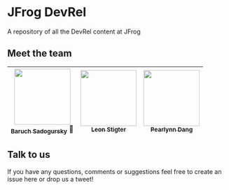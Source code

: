 # JFrog DevRel

A repository of all the DevRel content at JFrog

## Meet the team

<center>

| [<img src="https://avatars3.githubusercontent.com/u/247332?s=400&v=4" width="128px;"/><br /><sub><b>Baruch Sadogursky</b></sub>](https://twitter.com/jbaruch) :tophat: | [<img src="https://avatars1.githubusercontent.com/u/8568280?s=460&v=4" width="128px;"/><br /><sub><b>Leon Stigter</b></sub>](https://twitter.com/leonstigter) | [<img src="https://ca.slack-edge.com/T0R5JH9BQ-U37NUDTQB-d3110a735425-72" width="128px;"/><br /><sub><b>Pearlynn Dang</b></sub>](https://twitter.com/dangpearlynn) |
| :---: | :---: | :--: |

</center>

## Talk to us

If you have any questions, comments or suggestions feel free to create an issue here or drop us a tweet!